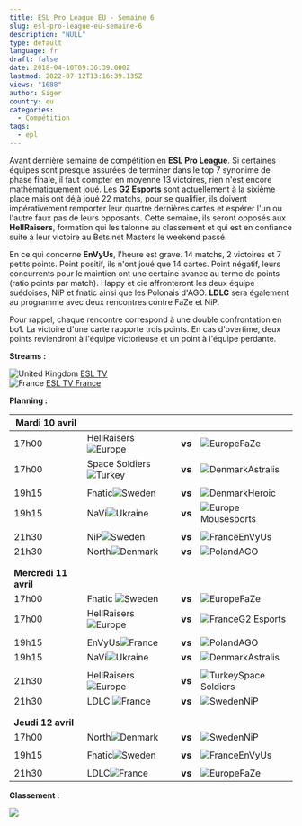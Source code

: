 ```yaml
---
title: ESL Pro League EU - Semaine 6
slug: esl-pro-league-eu-semaine-6
description: "NULL"
type: default
language: fr
draft: false
date: 2018-04-10T09:36:39.000Z
lastmod: 2022-07-12T13:16:39.135Z
views: "1688"
author: Siger
country: eu
categories:
  - Compétition
tags:
  - epl
---
```

Avant dernière semaine de compétition en **ESL Pro League**. Si certaines équipes sont presque assurées de terminer dans le top 7 synonime de phase finale, il faut compter en moyenne 13 victoires, rien n'est encore mathématiquement joué. Les **G2 Esports** sont actuellement à la sixième place mais ont déjà joué 22 matchs, pour se qualifier, ils doivent impérativement remporter leur quartre dernières cartes et espérer l'un ou l'autre faux pas de leurs opposants. Cette semaine, ils seront opposés aux **HellRaisers**, formation qui les talonne au classement et qui est en confiance suite à leur victoire au Bets.net Masters le weekend passé.  
  
En ce qui concerne **EnVyUs**, l'heure est grave. 14 matchs, 2 victoires et 7 petits points. Point positif, ils n'ont joué que 14 cartes. Point négatif, leurs concurrents pour le maintien ont une certaine avance au terme de points (ratio points par match). Happy et cie affronteront les deux équipe suédoises, NiP et fnatic ainsi que les Polonais d'AGO. **LDLC** sera également au programme avec deux rencontres contre FaZe et NiP.

Pour rappel, chaque rencontre correspond à une double confrontation en bo1\. La victoire d'une carte rapporte trois points. En cas d'overtime, deux points reviendront à l'équipe victorieuse et un point à l'équipe perdante.

**Streams :**

![United Kingdom](/images/countries/gb.svg)⁠ [ESL TV](http://facebook.com/eslproleaguecsgo)  
![France](/images/countries/fr.svg)⁠ [ESL TV France](https://www.twitch.tv/esl%5Fcsgo%5Ffr)

**Planning :**  

| **Mardi 10 avril**    |                                                     |        |                                                    |
| --------------------- | --------------------------------------------------- | ------ | -------------------------------------------------- |
| 17h00                 | HellRaisers![Europe](/images/countries/eu.svg)⁠     | **vs** | ![Europe](/images/countries/eu.svg)⁠FaZe           |
| 17h00                 | Space Soldiers![Turkey](/images/countries/tr.svg)⁠⁠ | **vs** | ![Denmark](/images/countries/dk.svg)⁠Astralis      |
| |                     |                                                     |        |                                                    |
| 19h15                 | Fnatic![Sweden](/images/countries/se.svg)           | **vs** | ![Denmark](/images/countries/dk.svg)⁠Heroic        |
| 19h15                 | NaVi![Ukraine](/images/countries/ua.svg)            | **vs** | ![Europe](/images/countries/eu.svg)⁠Mousesports    |
| |                     |                                                     |        |                                                    |
| 21h30                 | NiP![Sweden](/images/countries/se.svg)              | **vs** | ![France](/images/countries/fr.svg)⁠EnVyUs         |
| 21h30                 | North![Denmark](/images/countries/dk.svg)⁠          | **vs** | ![Poland](/images/countries/pl.svg)⁠AGO            |
| |                     |                                                     |        |                                                    |
| |                     |                                                     |        |                                                    |
| **Mercredi 11 avril** |                                                     |        |                                                    |
| 17h00                 | Fnatic ![Sweden](/images/countries/se.svg)⁠         | **vs** | ![Europe](/images/countries/eu.svg)⁠FaZe           |
| 17h00                 | HellRaisers ![Europe](/images/countries/eu.svg)⁠    | **vs** | ![France](/images/countries/fr.svg)⁠G2 Esports     |
| |                     |                                                     |        |                                                    |
| 19h15                 | EnVyUs![France](/images/countries/fr.svg)⁠⁠         | **vs** | ![Poland](/images/countries/pl.svg)⁠AGO            |
| 19h15                 | NaVi![Ukraine](/images/countries/ua.svg)⁠           | **vs** | ![Denmark](/images/countries/dk.svg)⁠Astralis      |
| |                     |                                                     |        |                                                    |
| 21h30                 | HellRaisers![Europe](/images/countries/eu.svg)⁠     | **vs** | ![Turkey](/images/countries/tr.svg)⁠Space Soldiers |
| 21h30                 | LDLC ![France](/images/countries/fr.svg)⁠           | **vs** | ![Sweden](/images/countries/se.svg)⁠NiP            |
| |                     |                                                     |        |                                                    |
| |                     |                                                     |        |                                                    |
| **Jeudi 12 avril**    |                                                     |        |                                                    |
| 17h00                 | North![Denmark](/images/countries/dk.svg)⁠          | **vs** | ![Sweden](/images/countries/se.svg)⁠NiP            |
| |                     |                                                     |        |                                                    |
| 19h15                 | Fnatic![Sweden](/images/countries/se.svg)⁠          | **vs** | ![France](/images/countries/fr.svg)⁠EnVyUs         |
| |                     |                                                     |        |                                                    |
| 21h30                 | LDLC![France](/images/countries/fr.svg)⁠            | **vs** | ![Europe](/images/countries/eu.svg)⁠FaZe           |

**Classement :**

![](/images/articles/5acc799bc2c5f/images/TB22JMateYJkTxXdj7Gr3AupGlkBVRcg90GQb3i1.png)
